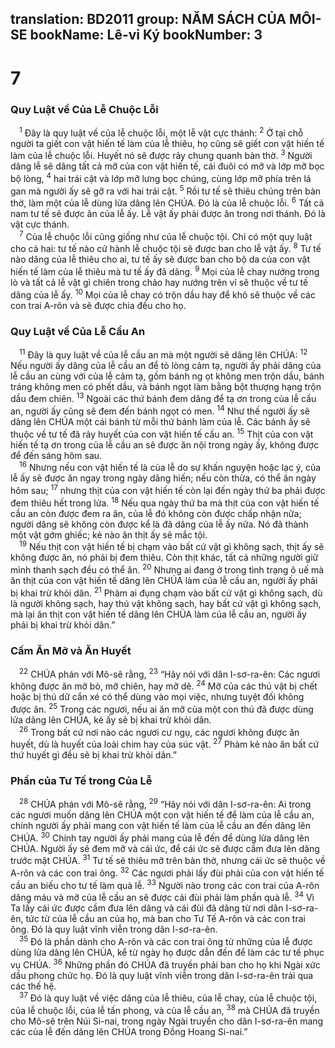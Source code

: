 translation: BD2011
group: NĂM SÁCH CỦA MÔI-SE
bookName: Lê-vi Ký 
bookNumber: 3
-------

<div class="title"><h1>7</h1><h3>Quy Luật về Của Lễ Chuộc Lỗi</h3></div>
<span class="verse le_7_1"> <sup>1</sup> Ðây là quy luật về của lễ chuộc lỗi, một lễ vật cực thánh: </span>
<span class="verse le_7_2"><sup>2</sup> Ở tại chỗ người ta giết con vật hiến tế làm của lễ thiêu, họ cũng sẽ giết con vật hiến tế làm của lễ chuộc lỗi. Huyết nó sẽ được rảy chung quanh bàn thờ. </span>
<span class="verse le_7_3"><sup>3</sup> Người dâng lễ sẽ dâng tất cả mỡ của con vật hiến tế, cái đuôi có mỡ và lớp mỡ bọc bộ lòng, </span>
<span class="verse le_7_4"><sup>4</sup> hai trái cật và lớp mỡ lưng bọc chúng, cùng lớp mỡ phía trên lá gan mà người ấy sẽ gỡ ra với hai trái cật. </span>
<span class="verse le_7_5"><sup>5</sup> Rồi tư tế sẽ thiêu chúng trên bàn thờ, làm một của lễ dùng lửa dâng lên CHÚA. Ðó là của lễ chuộc lỗi. </span>
<span class="verse le_7_6"><sup>6</sup> Tất cả nam tư tế sẽ được ăn của lễ ấy. Lễ vật ấy phải được ăn trong nơi thánh. Ðó là vật cực thánh.<br/></span>
<span class="verse le_7_7"> <sup>7</sup> Của lễ chuộc lỗi cũng giống như của lễ chuộc tội. Chỉ có một quy luật cho cả hai: tư tế nào cử hành lễ chuộc tội sẽ được ban cho lễ vật ấy. </span>
<span class="verse le_7_8"><sup>8</sup> Tư tế nào dâng của lễ thiêu cho ai, tư tế ấy sẽ được ban cho bộ da của con vật hiến tế làm của lễ thiêu mà tư tế ấy đã dâng. </span>
<span class="verse le_7_9"><sup>9</sup> Mọi của lễ chay nướng trong lò và tất cả lễ vật gì chiên trong chảo hay nướng trên vỉ sẽ thuộc về tư tế dâng của lễ ấy. </span>
<span class="verse le_7_10"><sup>10</sup> Mọi của lễ chay có trộn dầu hay để khô sẽ thuộc về các con trai A-rôn và sẽ được chia đều cho họ.<br/></span>
<div class="title"><h3>Quy Luật về Của Lễ Cầu An</h3></div>
<span class="verse le_7_11"> <sup>11</sup> Ðây là quy luật về của lễ cầu an mà một người sẽ dâng lên CHÚA: </span>
<span class="verse le_7_12"><sup>12</sup> Nếu người ấy dâng của lễ cầu an để tỏ lòng cảm tạ, người ấy phải dâng của lễ cầu an cùng với của lễ cảm tạ, gồm bánh ng ọt không men trộn dầu, bánh tráng không men có phết dầu, và bánh ngọt làm bằng bột thượng hạng trộn dầu đem chiên. </span>
<span class="verse le_7_13"><sup>13</sup> Ngoài các thứ bánh đem dâng để tạ ơn trong của lễ cầu an, người ấy cũng sẽ đem đến bánh ngọt có men. </span>
<span class="verse le_7_14"><sup>14</sup> Như thế người ấy sẽ dâng lên CHÚA một cái bánh từ mỗi thứ bánh làm của lễ. Các bánh ấy sẽ thuộc về tư tế đã rảy huyết của con vật hiến tế cầu an. </span>
<span class="verse le_7_15"><sup>15</sup> Thịt của con vật hiến tế tạ ơn trong của lễ cầu an sẽ được ăn nội trong ngày ấy, không được để đến sáng hôm sau.<br/></span>
<span class="verse le_7_16"> <sup>16</sup> Nhưng nếu con vật hiến tế là của lễ do sự khấn nguyện hoặc lạc ý, của lễ ấy sẽ được ăn ngay trong ngày dâng hiến; nếu còn thừa, có thể ăn ngày hôm sau; </span>
<span class="verse le_7_17"><sup>17</sup> nhưng thịt của con vật hiến tế còn lại đến ngày thứ ba phải được đem thiêu hết trong lửa. </span>
<span class="verse le_7_18"><sup>18</sup> Nếu qua ngày thứ ba mà thịt của con vật hiến tế cầu an còn được đem ra ăn, của lễ đó không còn được chấp nhận nữa; người dâng sẽ không còn được kể là đã dâng của lễ ấy nữa. Nó đã thành một vật gớm ghiếc; kẻ nào ăn thịt ấy sẽ mắc tội.<br/></span>
<span class="verse le_7_19"> <sup>19</sup> Nếu thịt con vật hiến tế bị chạm vào bất cứ vật gì không sạch, thịt ấy sẽ không được ăn, nó phải bị đem thiêu. Còn thịt khác, tất cả những người giữ mình thanh sạch đều có thể ăn. </span>
<span class="verse le_7_20"><sup>20</sup> Nhưng ai đang ở trong tình trạng ô uế mà ăn thịt của con vật hiến tế dâng lên CHÚA làm của lễ cầu an, người ấy phải bị khai trừ khỏi dân. </span>
<span class="verse le_7_21"><sup>21</sup> Phàm ai đụng chạm vào bất cứ vật gì không sạch, dù là người không sạch, hay thú vật không sạch, hay bất cứ vật gì không sạch, mà lại ăn thịt con vật hiến tế dâng lên CHÚA làm của lễ cầu an, người ấy phải bị khai trừ khỏi dân.”<br/></span>
<div class="title"><h3>Cấm Ăn Mỡ và Ăn Huyết</h3></div>
<span class="verse le_7_22"> <sup>22</sup> CHÚA phán với Mô-sê rằng, </span>
<span class="verse le_7_23"><sup>23</sup> “Hãy nói với dân I-sơ-ra-ên: Các ngươi không được ăn mỡ bò, mỡ chiên, hay mỡ dê. </span>
<span class="verse le_7_24"><sup>24</sup> Mỡ của các thú vật bị chết hoặc bị thú dữ cắn xé có thể dùng vào mọi việc, nhưng tuyệt đối không được ăn. </span>
<span class="verse le_7_25"><sup>25</sup> Trong các ngươi, nếu ai ăn mỡ của một con thú đã được dùng lửa dâng lên CHÚA, kẻ ấy sẽ bị khai trừ khỏi dân.<br/></span>
<span class="verse le_7_26"> <sup>26</sup> Trong bất cứ nơi nào các ngươi cư ngụ, các ngươi không được ăn huyết, dù là huyết của loài chim hay của súc vật. </span>
<span class="verse le_7_27"><sup>27</sup> Phàm kẻ nào ăn bất cứ thứ huyết gì đều sẽ bị khai trừ khỏi dân.”<br/></span>
<div class="title"><h3>Phần của Tư Tế trong Của Lễ</h3></div>
<span class="verse le_7_28"> <sup>28</sup> CHÚA phán với Mô-sê rằng, </span>
<span class="verse le_7_29"><sup>29</sup> “Hãy nói với dân I-sơ-ra-ên: Ai trong các ngươi muốn dâng lên CHÚA một con vật hiến tế để làm của lễ cầu an, chính người ấy phải mang con vật hiến tế làm của lễ cầu an đến dâng lên CHÚA. </span>
<span class="verse le_7_30"><sup>30</sup> Chính tay người ấy phải mang của lễ đến để dùng lửa dâng lên CHÚA. Người ấy sẽ đem mỡ và cái ức, để cái ức sẽ được cầm đưa lên dâng trước mặt CHÚA. </span>
<span class="verse le_7_31"><sup>31</sup> Tư tế sẽ thiêu mỡ trên bàn thờ, nhưng cái ức sẽ thuộc về A-rôn và các con trai ông. </span>
<span class="verse le_7_32"><sup>32</sup> Các ngươi phải lấy đùi phải của con vật hiến tế cầu an biếu cho tư tế làm quà lễ. </span>
<span class="verse le_7_33"><sup>33</sup> Người nào trong các con trai của A-rôn dâng máu và mỡ của lễ cầu an sẽ được cái đùi phải làm phần quà lễ. </span>
<span class="verse le_7_34"><sup>34</sup> Vì Ta lấy cái ức được cầm đưa lên dâng và cái đùi đã dâng từ nơi dân I-sơ-ra-ên, tức từ của lễ cầu an của họ, mà ban cho Tư Tế A-rôn và các con trai ông. Ðó là quy luật vĩnh viễn trong dân I-sơ-ra-ên.<br/></span>
<span class="verse le_7_35"> <sup>35</sup> Ðó là phần dành cho A-rôn và các con trai ông từ những của lễ được dùng lửa dâng lên CHÚA, kể từ ngày họ được dẫn đến để làm các tư tế phục vụ CHÚA. </span>
<span class="verse le_7_36"><sup>36</sup> Những phần đó CHÚA đã truyền phải ban cho họ khi Ngài xức dầu phong chức họ. Ðó là quy luật vĩnh viễn trong dân I-sơ-ra-ên trải qua các thế hệ.<br/></span>
<span class="verse le_7_37"> <sup>37</sup> Ðó là quy luật về việc dâng của lễ thiêu, của lễ chay, của lễ chuộc tội, của lễ chuộc lỗi, của lễ tấn phong, và của lễ cầu an, </span>
<span class="verse le_7_38"><sup>38</sup> mà CHÚA đã truyền cho Mô-sê trên Núi Si-nai, trong ngày Ngài truyền cho dân I-sơ-ra-ên mang các của lễ đến dâng lên CHÚA trong Ðồng Hoang Si-nai.”<br/></span>
